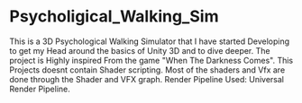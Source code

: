 # Psycholigical_Walking_Sim
This is a 3D Psychological Walking Simulator that I have started Developing to get my Head around the basics of Unity 3D and to dive deeper. The project is Highly inspired From the game "When The Darkness Comes". This Projects doesnt contain Shader scripting. Most of the shaders and Vfx are done through the Shader and VFX graph. Render Pipeline Used: Universal Render Pipeline. 
